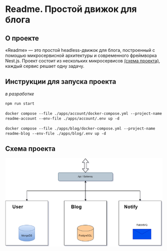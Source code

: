 # Readme. Простой движок для блога

## О проекте

«Readme» — это простой headless-движок для блога, построенный с помощью микросервисной архитектуры и современного фреймворка Nest.js. Проект состоит из нескольких микросервисов [(схема проекта)](#схема-проекта), каждый сервис решает одну задачу.

## Инструкции для запуска проекта

_в разработке_

```
npm run start

docker compose --file ./apps/account/docker-compose.yml --project-name readme-account --env-file ./apps/account/.env up -d

docker compose --file ./apps/blog/docker-compose.yml --project-name readme-blog --env-file ./apps/blog/.env up -d
```

## Схема проекта

![specification.drawio](./specification.drawio.png)
